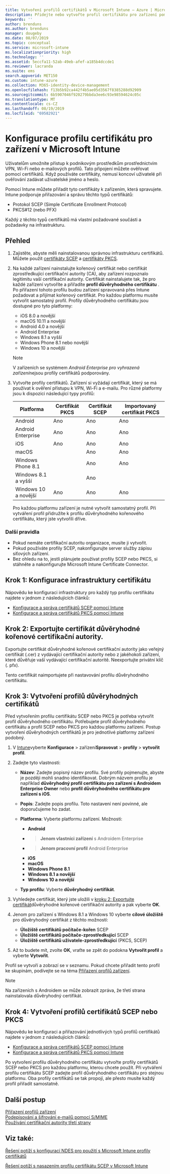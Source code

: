 ```yaml
---
title: Vytvoření profilů certifikátů v Microsoft Intune – Azure | Microsoft Docs
description: Přidejte nebo vytvořte profil certifikátu pro zařízení pomocí konfigurace prostředí certifikátu SCEP nebo PKCS, exportujte veřejný certifikát, vytvořte profil na portálu Azure a pak přiřaďte SCEP nebo PKCS k profilům certifikátů v Microsoft Intune na portálu Azure Portal.
keywords: ''
author: brenduns
ms.author: brenduns
manager: dougeby
ms.date: 08/07/2019
ms.topic: conceptual
ms.service: microsoft-intune
ms.localizationpriority: high
ms.technology: ''
ms.assetid: 5eccfa11-52ab-49eb-afef-a185b4dccde1
ms.reviewer: lacranda
ms.suite: ems
search.appverid: MET150
ms.custom: intune-azure
ms.collection: M365-identity-device-management
ms.openlocfilehash: f13b5b92ca442f4b5ae05d3567f8385288d92909
ms.sourcegitcommit: 6b5907046f920279bbda3ee6c93e98594624c05c
ms.translationtype: MT
ms.contentlocale: cs-CZ
ms.lasthandoff: 08/19/2019
ms.locfileid: "69582921"
---
```

# <a name="configure-a-certificate-profile-for-your-devices-in-microsoft-intune"></a>Konfigurace profilu certifikátu pro zařízení v Microsoft Intune

Uživatelům umožníte přístup k podnikovým prostředkům prostřednictvím VPN, Wi-Fi nebo e-mailových profilů. Tato připojení můžete ověřovat pomocí certifikátů. Když používáte certifikáty, nemusí koncoví uživatelé při ověřování zadávat uživatelské jméno a heslo.

Pomocí Intune můžete přiřadit tyto certifikáty k zařízením, která spravujete. Intune podporuje přiřazování a správu těchto typů certifikátů:

- Protokol SCEP (Simple Certificate Enrollment Protocol)
- PKCS#12 (nebo PFX)

Každý z těchto typů certifikátů má vlastní požadované součásti a požadavky na infrastrukturu.


## <a name="overview"></a>Přehled

1. Zajistěte, abyste měli nainstalovanou správnou infrastrukturu certifikátů. Můžete použít [certifikáty SCEP](certificates-scep-configure.md) a [certifikáty PKCS](certficates-pfx-configure.md).

2. Na každé zařízení nainstalujte kořenový certifikát nebo certifikát zprostředkující certifikační autority (CA), aby zařízení rozpoznalo legitimitu vaší certifikační autority. Certifikát nainstalujete tak, že pro každé zařízení vytvoříte a přiřadíte **profil důvěryhodného certifikátu** . Po přiřazení tohoto profilu budou zařízení spravovaná přes Intune požadovat a přijímat kořenový certifikát. Pro každou platformu musíte vytvořit samostatný profil. Profily důvěryhodného certifikátu jsou dostupné pro tyto platformy:

    - iOS 8.0 a novější
    - macOS 10.11 a novější
    - Android 4.0 a novější
    - Android Enterprise  
    - Windows 8.1 a vyšší
    - Windows Phone 8.1 nebo novější
    - Windows 10 a novější

    > [!NOTE]  
    > V zařízeních se systémem *Android Enterprise pro vyhrazená zařízení*nejsou profily certifikátů podporovány.

3. Vytvořte profily certifikátů. Zařízení si vyžádají certifikát, který se má používat k ověření přístupu k VPN, Wi-Fi a e-mailu. Pro různé platformy jsou k dispozici následující typy profilů:  

   | Platforma     |Certifikát PKCS|Certifikát SCEP| Importovaný certifikát PKCS | 
   |--------------|----------------|----------------|-------------------|
   | Android                | Ano    | Ano    | Ano    |
   | Android Enterprise     | Ano    | Ano    | Ano    |
   | iOS                    | Ano    | Ano    | Ano    |
   | macOS                  |        | Ano    | Ano    |
   | Windows Phone 8.1      |        | Ano    | Ano    |
   | Windows 8.1 a vyšší  |        | Ano    |        |
   | Windows 10 a novější   | Ano    | Ano    | Ano    |

   Pro každou platformu zařízení je nutné vytvořit samostatný profil. Při vytváření profil přidružíte k profilu důvěryhodného kořenového certifikátu, který jste vytvořili dříve.

### <a name="further-considerations"></a>Další pravidla

- Pokud nemáte certifikační autoritu organizace, musíte ji vytvořit.
- Pokud používáte profily SCEP, nakonfigurujte server služby zápisu síťových zařízení.
- Bez ohledu na to, jestli plánujete používat profily SCEP nebo PKCS, si stáhněte a nakonfigurujte Microsoft Intune Certificate Connector.


## <a name="step-1-configure-your-certificate-infrastructure"></a>Krok 1: Konfigurace infrastruktury certifikátu

Nápovědu ke konfiguraci infrastruktury pro každý typ profilu certifikátu najdete v jednom z následujících článků:

- [Konfigurace a správa certifikátů SCEP pomocí Intune](certificates-scep-configure.md)
- [Konfigurace a správa certifikátů PKCS pomocí Intune](certficates-pfx-configure.md)


## <a name="step-2-export-your-trusted-root-ca-certificate"></a>Krok 2: Exportujte certifikát důvěryhodné kořenové certifikační autority.

Exportujte certifikát důvěryhodné kořenové certifikační autority jako veřejný certifikát (.cer) z vydávající certifikační autority nebo z jakéhokoli zařízení, které důvěřuje vaší vydávající certifikační autoritě. Neexportujte privátní klíč (. pfx).

Tento certifikát naimportujete při nastavování profilu důvěryhodného certifikátu.

## <a name="step-3-create-trusted-certificate-profiles"></a>Krok 3: Vytvoření profilů důvěryhodných certifikátů

Před vytvořením profilu certifikátu SCEP nebo PKCS je potřeba vytvořit profil důvěryhodného certifikátu. Potřebujete profil důvěryhodného certifikátu a profil SCEP nebo PKCS pro každou platformu zařízení. Postup vytvoření důvěryhodných certifikátů je pro jednotlivé platformy zařízení podobný.

1. V [Intune](https://go.microsoft.com/fwlink/?linkid=2090973)vyberte **Konfigurace** > zařízení**Spravovat** > **profily** > **vytvořit profil**.
2. Zadejte tyto vlastnosti:

    - **Název**: Zadejte popisný název profilu. Své profily pojmenujte, abyste je později mohli snadno identifikovat. Dobrým názvem profilu je například **důvěryhodný profil certifikátu pro zařízení s Androidem Enterprise Owner** nebo **profil důvěryhodného certifikátu pro zařízení s iOS**.
    - **Popis**: Zadejte popis profilu. Toto nastavení není povinné, ale doporučujeme ho zadat.
    - **Platforma**: Vyberte platformu zařízení. Možnosti:

      - **Android**
      -  > **Jenom vlastníci zařízení** s Androidem Enterprise
      -  > **Jenom pracovní profil** Android Enterprise
      - **iOS**
      - **macOS**
      - **Windows Phone 8.1**
      - **Windows 8.1 a novější**
      - **Windows 10 a novější**

    - **Typ profilu**: Vyberte **důvěryhodný certifikát**.

3. Vyhledejte certifikát, který jste uložili v [kroku 2: Exportujte certifikát](#step-2-export-your-trusted-root-ca-certificate)důvěryhodné kořenové certifikační autority a pak vyberte **OK**.
4. Jenom pro zařízení s Windows 8.1 a Windows 10 vyberte **cílové úložiště** pro důvěryhodný certifikát z těchto možností:

    - **Úložiště certifikátů počítače-kořen** SCEP
    - **Úložiště certifikátů počítače-zprostředkující** SCEP
    - **Úložiště certifikátů uživatele-zprostředkující** (PKCS, SCEP)

5. Až to budete mít, zvolte **OK**, vraťte se zpět do podokna **Vytvořit profil** a vyberte **Vytvořit**.

Profil se vytvoří a zobrazí se v seznamu. Pokud chcete přiřadit tento profil ke skupinám, podívejte se na téma [Přiřazení profilů zařízení](device-profile-assign.md).

   >[!NOTE]
   > Na zařízeních s Androidem se může zobrazit zpráva, že třetí strana nainstalovala důvěryhodný certifikát.

## <a name="step-4-create-scep-or-pkcs-certificate-profiles"></a>Krok 4: Vytvoření profilů certifikátů SCEP nebo PKCS

Nápovědu ke konfiguraci a přiřazování jednotlivých typů profilů certifikátů najdete v jednom z následujících článků:

- [Konfigurace a správa certifikátů SCEP pomocí Intune](certificates-scep-configure.md)
- [Konfigurace a správa certifikátů PKCS pomocí Intune](certficates-pfx-configure.md)

Po vytvoření profilu důvěryhodného certifikátu vytvořte profily certifikátů SCEP nebo PKCS pro každou platformu, kterou chcete použít. Při vytváření profilu certifikátu SCEP zadejte profil důvěryhodného certifikátu pro stejnou platformu. Oba profily certifikátů se tak propojí, ale přesto musíte každý profil přiřadit samostatně.

## <a name="next-steps"></a>Další postup

[Přiřazení profilů zařízení](device-profile-assign.md)  
[Podepisování a šifrování e-mailů pomocí S/MIME](certificates-s-mime-encryption-sign.md)  
[Používání certifikační autority třetí strany](certificate-authority-add-scep-overview.md)

## <a name="see-also"></a>Viz také:

[Řešení potíží s konfigurací NDES pro použití s Microsoft Intune profily certifikátů](https://support.microsoft.com/help/4459540)

[Řešení potíží s nasazením profilu certifikátu SCEP v Microsoft Intune](https://support.microsoft.com/help/4457481)
